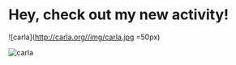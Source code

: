 # Hey, check out my new activity!
![carla](http://carla.org//img/carla.jpg =50px)

![carla](./assets/carla.gif)
